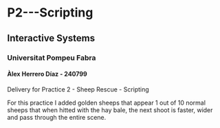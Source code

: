 # P2---Scripting
## Interactive Systems
### Universitat Pompeu Fabra
#### Àlex Herrero Díaz - 240799
Delivery for Practice 2 - Sheep Rescue - Scripting
<p>For this practice I added golden sheeps that appear 1 out of 10 normal sheeps that when hitted with the hay bale, the next shoot is faster, wider and pass through the entire scene.
